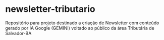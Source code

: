 # newsletter-tributario
Repositório para projeto destinado a criação de Newsletter com conteúdo gerado por IA Google (GEMINI) voltado ao público da área Tributária de Salvador-BA

